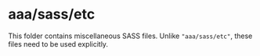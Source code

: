 # aaa/sass/etc

This folder contains miscellaneous SASS files. Unlike `"aaa/sass/etc"`, these files
need to be used explicitly.
